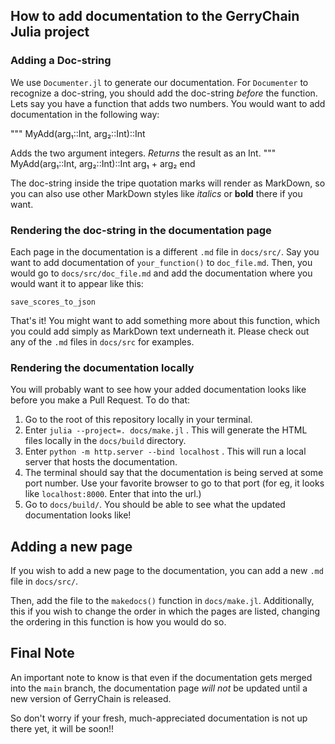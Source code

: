## How to add documentation to the GerryChain Julia project

### Adding a Doc-string
We use `Documenter.jl` to generate our documentation. For `Documenter` to recognize
a doc-string, you should add the doc-string _before_ the function. Lets say you
have a function that adds two numbers. You would want to add documentation in the
following way:

"""
    MyAdd(arg₁::Int,
          arg₂::Int)::Int

Adds the two argument integers. *Returns* the result as an Int.
"""
MyAdd(arg₁::Int,
      arg₂::Int)::Int
    arg₁ + arg₂
end

The doc-string inside the tripe quotation marks will render as MarkDown, so you
can also use other MarkDown styles like _italics_ or **bold** there if you want.

### Rendering the doc-string in the documentation page
Each page in the documentation is a different `.md` file in `docs/src/`. Say you
want to add documentation of `your_function()` to `doc_file.md`. Then, you would
go to `docs/src/doc_file.md` and add the documentation where you would want it
to appear like this:

```@docs
save_scores_to_json
```

That's it! You might want to add something more about this function, which you
could add simply as MarkDown text underneath it. Please check out any of the
`.md` files in `docs/src` for examples.

### Rendering the documentation locally
You will probably want to see how your added documentation looks like before you
make a Pull Request. To do that:  
1. Go to the root of this repository locally in your terminal.
2. Enter `julia --project=. docs/make.jl` . This will generate the HTML files
   locally in the `docs/build` directory.
3. Enter `python -m http.server --bind localhost` . This will run a local server
   that hosts the documentation.
4. The terminal should say that the documentation is being served at some port number.
   Use your favorite browser to go to that port (for eg, it looks like `localhost:8000`.
   Enter that into the url.)
5. Go to `docs/build/`. You should be able to see what the updated documentation looks like!

## Adding a new page
If you wish to add a new page to the documentation, you can add a new `.md` file
in `docs/src/`.

Then, add the file to the `makedocs()` function in `docs/make.jl`. Additionally,
this if you wish to change the order in which the pages are listed, changing the
ordering in this function is how you would do so.

## Final Note
An important note to know is that even if the documentation gets merged into the
`main` branch, the documentation page _will not_ be updated until a new version
of GerryChain is released.

So don't worry if your fresh, much-appreciated documentation is not up there yet,
it will be soon!!
